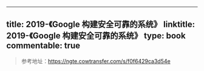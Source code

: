 
---
title: 2019-《Google 构建安全可靠的系统》
linktitle: 2019-《Google 构建安全可靠的系统》
type: book
commentable: true
---

> 参考地址：https://ngte.cowtransfer.com/s/f0f6429ca3d54e

    